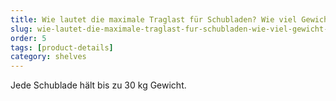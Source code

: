 ```yaml
---
title: Wie lautet die maximale Traglast für Schubladen? Wie viel Gewicht kann jede Schublade halten?
slug: wie-lautet-die-maximale-traglast-fur-schubladen-wie-viel-gewicht-kann-jede-schublade-halten
order: 5
tags: [product-details]
category: shelves
---
```


Jede Schublade hält bis zu 30 kg Gewicht.
